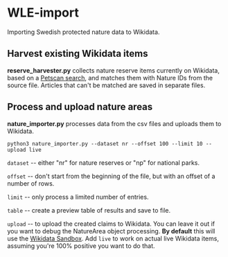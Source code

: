 # WLE-import
Importing Swedish protected nature data to Wikidata.

## Harvest existing Wikidata items

**reserve_harvester.py** collects nature reserve items currently on Wikidata, based on a [Petscan search](https://petscan.wmflabs.org/?psid=914993), and matches them with Nature IDs from the source file. Articles that can't be matched are saved in separate files.

## Process and upload nature areas

**nature_importer.py** processes data from the csv files and uploads them to Wikidata.

```
python3 nature_importer.py --dataset nr --offset 100 --limit 10 --upload live
```

`dataset` -- either "nr" for nature reserves or "np" for national parks.

`offset` -- don't start from the beginning of the file, but with an offset of a number of rows.

`limit` -- only process a limited number of entries.

`table` -- create a preview table of results and save to file.

`upload` -- to upload the created claims to Wikidata. You can leave it out if you want to debug the NatureArea object processing. **By default** this will use the [Wikidata Sandbox](https://www.wikidata.org/wiki/Q4115189). Add `live` to work on actual live Wikidata items, assuming you're 100% positive you want to do that.